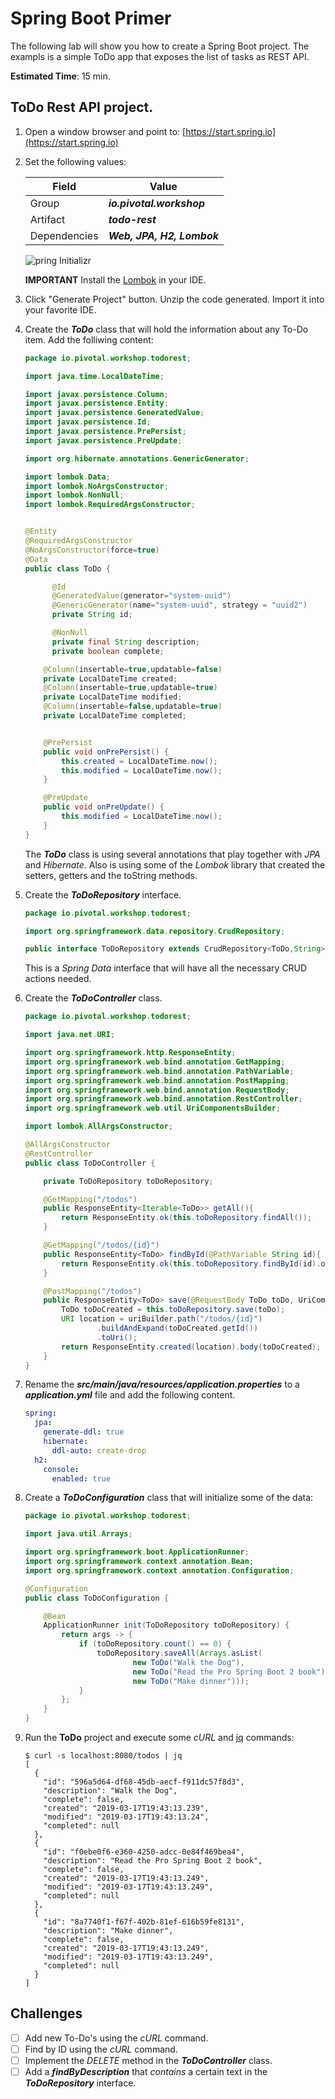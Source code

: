 # Spring Boot Primer

The following lab will show you how to create a Spring Boot project. The exampls is a simple ToDo app that exposes the list of tasks as REST API.

**Estimated Time**: 15 min.



## ToDo Rest API project.

1. Open a window browser and point to: [https://start.spring.io](https://start.spring.io)

2. Set the following values:

   | Field        | Value                      |
   | ------------ | -------------------------- |
   | Group        | ***io.pivotal.workshop***  |
   | Artifact     | ***todo-rest***            |
   | Dependencies | ***Web, JPA, H2, Lombok*** |

   ![pring Initializr](01-spring-boot-primer-01.png)

   **IMPORTANT** Install the [Lombok](https://projectlombok.org/download) in your IDE.

3. Click "Generate Project" button. Unzip the code generated. Import it into your favorite IDE.

4. Create the ***ToDo*** class that will hold the information about any To-Do item. Add the folliwing content:
    ```java
    package io.pivotal.workshop.todorest;

    import java.time.LocalDateTime;

    import javax.persistence.Column;
    import javax.persistence.Entity;
    import javax.persistence.GeneratedValue;
    import javax.persistence.Id;
    import javax.persistence.PrePersist;
    import javax.persistence.PreUpdate;

    import org.hibernate.annotations.GenericGenerator;

    import lombok.Data;
    import lombok.NoArgsConstructor;
    import lombok.NonNull;
    import lombok.RequiredArgsConstructor;


    @Entity
    @RequiredArgsConstructor
    @NoArgsConstructor(force=true)
    @Data
    public class ToDo {

    	  @Id
    	  @GeneratedValue(generator="system-uuid")
    	  @GenericGenerator(name="system-uuid", strategy = "uuid2")
          private String id;

    	  @NonNull
    	  private final String description;
          private boolean complete;

        @Column(insertable=true,updatable=false)
        private LocalDateTime created;
        @Column(insertable=true,updatable=true)
        private LocalDateTime modified;
        @Column(insertable=false,updatable=true)
        private LocalDateTime completed;


        @PrePersist
        public void onPrePersist() {
        	this.created = LocalDateTime.now();
        	this.modified = LocalDateTime.now();
        }

        @PreUpdate
        public void onPreUpdate() {
         	this.modified = LocalDateTime.now();
        }
    }
    ```

   The ***ToDo*** class is using several annotations that play together with *JPA* and *Hibernate*. Also is using some of the *Lombok* library that created the setters, getters and the toString methods.

5. Create the ***ToDoRepository*** interface.

    ```java
    package io.pivotal.workshop.todorest;

    import org.springframework.data.repository.CrudRepository;

    public interface ToDoRepository extends CrudRepository<ToDo,String> { }
    ```

    This is a *Spring Data* interface that will have all the necessary CRUD actions needed.

6. Create the ***ToDoController*** class.

    ```java
    package io.pivotal.workshop.todorest;

    import java.net.URI;

   import org.springframework.http.ResponseEntity;
    import org.springframework.web.bind.annotation.GetMapping;
    import org.springframework.web.bind.annotation.PathVariable;
    import org.springframework.web.bind.annotation.PostMapping;
    import org.springframework.web.bind.annotation.RequestBody;
    import org.springframework.web.bind.annotation.RestController;
    import org.springframework.web.util.UriComponentsBuilder;

    import lombok.AllArgsConstructor;

    @AllArgsConstructor
    @RestController
    public class ToDoController {

    	private ToDoRepository toDoRepository;

    	@GetMapping("/todos")
    	public ResponseEntity<Iterable<ToDo>> getAll(){
    		return ResponseEntity.ok(this.toDoRepository.findAll());
    	}

    	@GetMapping("/todos/{id}")
    	public ResponseEntity<ToDo> findById(@PathVariable String id){
    		return ResponseEntity.ok(this.toDoRepository.findById(id).orElse(null));
    	}

    	@PostMapping("/todos")
    	public ResponseEntity<ToDo> save(@RequestBody ToDo toDo, UriComponentsBuilder uriBuilder){
    		ToDo toDoCreated = this.toDoRepository.save(toDo);
    		URI location = uriBuilder.path("/todos/{id}")
                    .buildAndExpand(toDoCreated.getId())
                    .toUri();
    		return ResponseEntity.created(location).body(toDoCreated);
    	}
    }
    ```

7. Rename the ***src/main/java/resources/application.properties*** to a ***application.yml*** file and add the following content.

    ```yaml
    spring:
      jpa:
        generate-ddl: true
        hibernate:
          ddl-auto: create-drop
      h2:
        console:
          enabled: true
    ```

8. Create a ***ToDoConfiguration*** class that will initialize some of the data:

    ```java
    package io.pivotal.workshop.todorest;

    import java.util.Arrays;

    import org.springframework.boot.ApplicationRunner;
    import org.springframework.context.annotation.Bean;
    import org.springframework.context.annotation.Configuration;

    @Configuration
    public class ToDoConfiguration {

    	@Bean
    	ApplicationRunner init(ToDoRepository toDoRepository) {
    		return args -> {		
    			if (toDoRepository.count() == 0) {
    				toDoRepository.saveAll(Arrays.asList(
    						new ToDo("Walk the Dog"),
    						new ToDo("Read the Pro Spring Boot 2 book"),
    						new ToDo("Make dinner")));
    			}				
    		};
    	}
    }
    ```

9. Run the **ToDo** project and execute some *cURL* and [jq](https://stedolan.github.io/jq/) commands:

    ```shell
    $ curl -s localhost:8080/todos | jq
    [
      {
        "id": "596a5d64-df68-45db-aecf-f911dc57f8d3",
        "description": "Walk the Dog",
        "complete": false,
        "created": "2019-03-17T19:43:13.239",
        "modified": "2019-03-17T19:43:13.24",
        "completed": null
      },
      {
        "id": "f0ebe0f6-e360-4250-adcc-0e84f469bea4",
        "description": "Read the Pro Spring Boot 2 book",
        "complete": false,
        "created": "2019-03-17T19:43:13.249",
        "modified": "2019-03-17T19:43:13.249",
        "completed": null
      },
      {
        "id": "8a7740f1-f67f-402b-81ef-616b59fe8131",
        "description": "Make dinner",
        "complete": false,
        "created": "2019-03-17T19:43:13.249",
        "modified": "2019-03-17T19:43:13.249",
        "completed": null
      }
    ]
    ```


## Challenges

- [ ] Add new To-Do's using the *cURL* command.
- [ ] Find by ID using the *cURL* command.
- [ ] Implement the *DELETE* method in the ***ToDoController*** class.
- [ ] Add a ***findByDescription*** that *contains* a certain text in the ***ToDoRepository*** interface.
